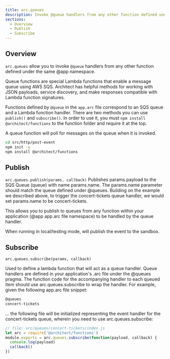 ```yaml
---
title: arc.queues
description: Invoke @queue handlers from any other function defined under the same @app name space.
sections:
  - Overview
  - Publish
  - Subscribe
---
```


## Overview

`arc.queues` allow you to invoke `@queue` handlers from any other function defined under the same @app namespace. 

Queue functions are special Lambda functions that enable a message queue using AWS SQS. Architect has helpful methods for working with JSON payloads, service discovery, and make responses compatible with Lambda function signatures.

Functions defined by `@queue` in the `app.arc` file correspond to an SQS queue and a Lambda function handler. There are two methods you can use `publish()` and `subscribe()`. In order to use it, you must `npm install @architect/functions` to the function folder and require it at the top. 

A queue function will poll for messages on the queue when it is invoked. 

```bash
cd src/http/post-event
npm init -y
npm install @architect/functions
```


## Publish

`arc.queues.publish(params, callback)`
Publishes params.payload to the SQS Queue (queue) with name params.name. The params.name parameter should match the queue defined under @queues. Building on the example we described above, to trigger the concert-tickets queue handler, we would set params.name to be concert-tickets.

This allows you to publish to queues from any function within your application (@app app.arc file namespace) to be handled by the queue handler.

When running in local/testing mode, will publish the event to the sandbox.


## Subscribe

`arc.queues.subscribe(params, callback)`

Used to define a lambda function that will act as a queue handler. Queue handlers are defined in your application's .arc file under the @queues pragma. The function code for the accompanying handler to each queued item should use arc.queues.subscribe to wrap the handler. For example, given the following app.arc file snippet:

```md
@queues
concert-tickets
```
... the following file will be initialized representing the event handler for the concert-tickets queue, wherein you need to use arc.queues.subscribe:

```js
// file: src/queues/concert-tickets/index.js
let arc = require('@architect/functions')
module.exports = arc.queues.subscribe(function(payload, callback) {
  console.log(payload)
  callback()
})
```
